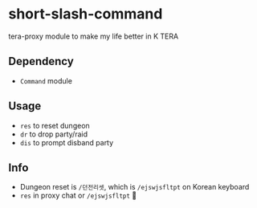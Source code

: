 # short-slash-command
tera-proxy module to make my life better in K TERA

## Dependency
- `Command` module

## Usage
- `res` to reset dungeon
- `dr` to drop party/raid
- `dis` to prompt disband party

## Info
- Dungeon reset is `/던전리셋`, which is `/ejswjsfltpt` on Korean keyboard
- `res` in proxy chat or `/ejswjsfltpt` :thinking:
